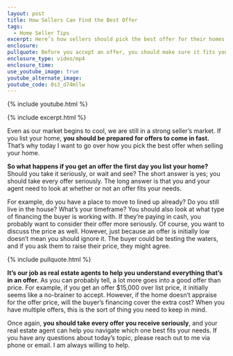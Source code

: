 ```yaml
---
layout: post
title: How Sellers Can Find the Best Offer
tags:
  - Home Seller Tips
excerpt: Here’s how sellers should pick the best offer for their homes.
enclosure:
pullquote: Before you accept an offer, you should make sure it fits your needs.
enclosure_type: video/mp4
enclosure_time:
use_youtube_image: true
youtube_alternate_image:
youtube_code: 0s3_d74mllw
---
```

{% include youtube.html %}

{% include excerpt.html %}

Even as our market begins to cool, we are still in a strong seller’s market. If you list your home, **you should be prepared for offers to come in fast.** That’s why today I want to go over how you pick the best offer when selling your home.&nbsp;

**So what happens if you get an offer the first day you list your home?** Should you take it seriously, or wait and see? The short answer is yes; you should take every offer seriously. The long answer is that you and your agent need to look at whether or not an offer fits your needs.&nbsp;

For example, do you have a place to move to lined up already? Do you still live in the house? What’s your timeframe? You should also look at what type of financing the buyer is working with. If they’re paying in cash, you probably want to consider their offer more seriously. Of course, you want to discuss the price as well. However, just because an offer is initially low doesn’t mean you should ignore it. The buyer could be testing the waters, and if you ask them to raise their price, they might agree.

{% include pullquote.html %}

**It’s our job as real estate agents to help you understand everything that’s in an offer.** As you can probably tell, a lot more goes into a good offer than price. For example, if you get an offer $15,000 over list price, it initially seems like a no-brainer to accept. However, if the home doesn’t appraise for the offer price, will the buyer’s financing cover the extra cost? When you have multiple offers, this is the sort of thing you need to keep in mind.&nbsp;

Once again, **you should take every offer you receive seriously**, and your real estate agent can help you navigate which one best fits your needs. If you have any questions about today’s topic, please reach out to me via phone or email. I am always willing to help.
